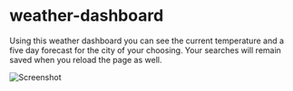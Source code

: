 # weather-dashboard

Using this weather dashboard you can see the current temperature and a five day forecast for the city of your choosing. Your searches will remain saved when you reload the page as well. 

![Screenshot](https://user-images.githubusercontent.com/110856543/212815995-bf0db4b5-38b9-4d90-9013-4c583ee391f4.png)
